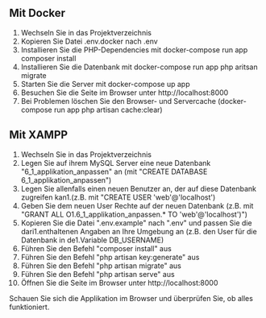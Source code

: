 
## Mit Docker

1. Wechseln Sie in das Projektverzeichnis
2. Kopieren Sie Datei .env.docker nach .env
3. Installieren Sie die PHP-Dependencies mit docker-compose run app composer install
4. Installieren Sie die Datenbank mit docker-compose run app php aritsan migrate
5. Starten Sie die Server mit docker-compose up app 
6. Besuchen Sie die Seite im Browser unter http://localhost:8000
7. Bei Problemen löschen Sie den Browser- und Servercache (docker-compose run app php artisan cache:clear)

## Mit XAMPP

1. Wechseln Sie in das Projektverzeichnis
1. Legen Sie auf ihrem MySQL Server eine neue Datenbank "6_1_applikation_anpassen" an (mit "CREATE DATABASE 6_1_applikation_anpassen")
1. Legen Sie allenfalls einen neuen Benutzer an, der auf diese Datenbank zugreifen kan1.(z.B. mit "CREATE USER 'web'@'localhost')
1. Geben Sie dem neuen User Rechte auf der neuen Datenbank (z.B. mit "GRANT ALL O1.6_1_applikation_anpassen.* TO 'web'@'localhost')")
1. Kopieren Sie die Datei ".env.example" nach ".env" und passen Sie die dari1.enthaltenen Angaben an Ihre Umgebung an (z.B. den User für die Datenbank in de1.Variable DB_USERNAME)
1. Führen Sie den Befehl "composer install" aus
1. Führen Sie den Befehl "php artisan key:generate" aus
1. Führen Sie den Befehl "php artisan migrate" aus
1. Führen Sie den Befehl "php artisan serve" aus
1. Öffnen Sie die Seite im Browser unter http://localhost:8000

Schauen Sie sich die Applikation im Browser und überprüfen Sie, ob alles funktioniert.
